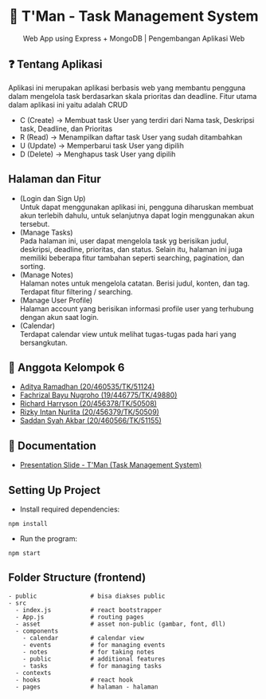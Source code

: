 <h1 align="center">
  📝 T'Man - Task Management System
</h1>
<p align="center">Web App using Express + MongoDB | Pengembangan Aplikasi Web</p>

## ❓ Tentang Aplikasi
Aplikasi ini merupakan aplikasi berbasis web yang membantu pengguna dalam mengelola task berdasarkan skala prioritas dan deadline. Fitur utama dalam aplikasi ini yaitu adalah CRUD
- C (Create) -> Membuat task User yang terdiri dari Nama task, Deskripsi task, Deadline, dan Prioritas
- R (Read)   -> Menampilkan daftar task User yang sudah ditambahkan
- U (Update) -> Memperbarui task User yang dipilih
- D (Delete) -> Menghapus task User yang dipilih

## Halaman dan Fitur
- (Login dan Sign Up)<br>
Untuk dapat menggunakan aplikasi ini, pengguna diharuskan membuat akun terlebih dahulu, untuk selanjutnya dapat login menggunakan akun tersebut.<br>
- (Manage Tasks)<br>
Pada halaman ini, user dapat mengelola task yg berisikan judul, deskripsi, deadline, prioritas, dan status. Selain itu, halaman ini juga memiliki beberapa fitur tambahan seperti searching, pagination, dan sorting.<br>
- (Manage Notes)<br>
Halaman notes untuk mengelola catatan. Berisi judul, konten, dan tag. Terdapat fitur filtering / searching.<br>
- (Manage User Profile)<br>
Halaman account yang berisikan informasi profile user yang terhubung dengan akun saat login.<br>
- (Calendar)<br>
Terdapat calendar view untuk melihat tugas-tugas pada hari yang bersangkutan.<br>

## 👥 Anggota Kelompok 6 
- [Aditya Ramadhan (20/460535/TK/51124)](https://www.github.com/adityar22)
- [Fachrizal Bayu Nugroho (19/446775/TK/49880)](https://github.com/fachrizalbayunugroho)
- [Richard Harryson (20/456378/TK/50508)](https://www.github.com/RichardC0de)
- [Rizky Intan Nurlita (20/456379/TK/50509)](https://www.github.com/rizkyintan)
- [Saddan Syah Akbar (20/460566/TK/51155)](https://www.github.com/saddansyah)

## 💾 Documentation
- [Presentation Slide - T'Man (Task Management System)](https://www.canva.com/design/DAFSMW6FTNQ/1u5KgZ6RQxInhRnGJ9Pazw/view?utm_content=DAFSMW6FTNQ&utm_campaign=designshare&utm_medium=link&utm_source=publishsharelink)

## Setting Up Project
- Install required dependencies:

```````````
npm install
```````````

- Run the program:

```````````
npm start
```````````

## Folder Structure (frontend)
``````````
- public               # bisa diakses public
- src
  - index.js           # react bootstrapper
  - App.js             # routing pages
  - asset              # asset non-public (gambar, font, dll)
  - components
    - calendar         # calendar view
    - events           # for managing events
    - notes            # for taking notes
    - public           # additional features
    - tasks            # for managing tasks
  - contexts
  - hooks              # react hook
  - pages              # halaman - halaman
``````````
